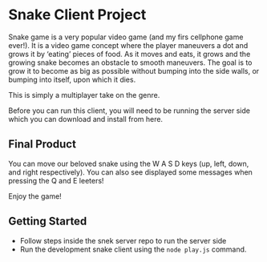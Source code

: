 # Snake Client Project

Snake game is a very popular video game (and my firs cellphone game ever!). It is a video game concept where the player maneuvers a dot and grows it by ‘eating’ pieces of food. As it moves and eats, it grows and the growing snake becomes an obstacle to smooth maneuvers. The goal is to grow it to become as big as possible without bumping into the side walls, or bumping into itself, upon which it dies.

This is simply a multiplayer take on the genre.

Before you can run this client, you will need to be running the server side which you can download and install from here. 

## Final Product

You can move our beloved snake using the W A S D keys (up, left, down, and right respectively). You can also see displayed some messages when pressing the Q and E leeters!

Enjoy the game!

## Getting Started

- Follow steps inside the snek server repo to run the server side
- Run the development snake client using the `node play.js` command.